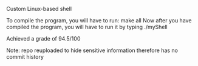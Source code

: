 Custom Linux-based shell

To compile the program, you will have to run: make all
Now after you have compiled the program, you will have to run it by typing ./myShell

Achieved a grade of 94.5/100

Note: repo reuploaded to hide sensitive information therefore has no commit history
